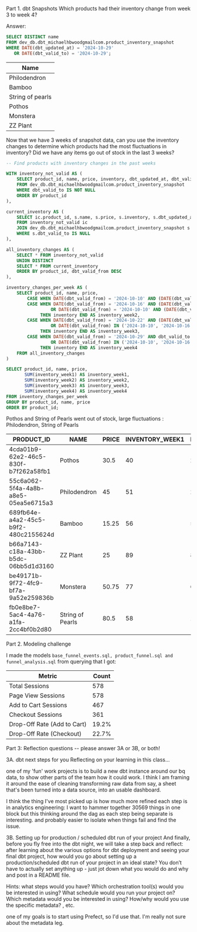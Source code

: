 Part 1. dbt Snapshots
Which products had their inventory change from week 3 to week 4?

Answer:

```sql
SELECT DISTINCT name
FROM dev_db.dbt_michaelhbwoodgmailcom.product_inventory_snapshot
WHERE DATE(dbt_updated_at) = '2024-10-29'
   OR DATE(dbt_valid_to) = '2024-10-29';
```
| Name             |
|------------------|
| Philodendron     |
| Bamboo           |
| String of pearls |
| Pothos           |
| Monstera         |
| ZZ Plant         |


Now that we have 3 weeks of snapshot data, can you use the inventory changes to determine which products had the most fluctuations in inventory? Did we have any items go out of stock in the last 3 weeks? 

```sql
-- Find products with inventory changes in the past weeks

WITH inventory_not_valid AS (
    SELECT product_id, name, price, inventory, dbt_updated_at, dbt_valid_from, dbt_valid_to
    FROM dev_db.dbt_michaelhbwoodgmailcom.product_inventory_snapshot
    WHERE dbt_valid_to IS NOT NULL
    ORDER BY product_id
),

current_inventory AS (
    SELECT ic.product_id, s.name, s.price, s.inventory, s.dbt_updated_at, s.dbt_valid_from, s.dbt_valid_to
    FROM inventory_not_valid ic
    JOIN dev_db.dbt_michaelhbwoodgmailcom.product_inventory_snapshot s ON s.product_id = ic.product_id
    WHERE s.dbt_valid_to IS NULL
),

all_inventory_changes AS (
    SELECT * FROM inventory_not_valid
    UNION DISTINCT
    SELECT * FROM current_inventory
    ORDER BY product_id, dbt_valid_from DESC
),

inventory_changes_per_week AS (
    SELECT product_id, name, price,
        CASE WHEN DATE(dbt_valid_from) = '2024-10-10' AND (DATE(dbt_valid_to) <= '2024-10-29' OR dbt_valid_to IS NULL) THEN inventory END AS inventory_week1,
        CASE WHEN DATE(dbt_valid_from) = '2024-10-16' AND (DATE(dbt_valid_to) <= '2024-10-29' OR dbt_valid_to IS NULL)
                 OR DATE(dbt_valid_from) = '2024-10-10' AND (DATE(dbt_valid_to) > '2024-10-16' AND (DATE(dbt_valid_to) <= '2024-10-29' OR dbt_valid_to IS NULL)) 
             THEN inventory END AS inventory_week2,
        CASE WHEN DATE(dbt_valid_from) = '2024-10-22' AND (DATE(dbt_valid_to) <= '2024-10-29' OR dbt_valid_to IS NULL)
                 OR DATE(dbt_valid_from) IN ('2024-10-10', '2024-10-16') AND (DATE(dbt_valid_to) > '2024-10-22' AND (DATE(dbt_valid_to) <= '2024-10-29' OR dbt_valid_to IS NULL)) 
             THEN inventory END AS inventory_week3,
        CASE WHEN DATE(dbt_valid_from) = '2024-10-29' AND dbt_valid_to IS NULL
                 OR DATE(dbt_valid_from) IN ('2024-10-10', '2024-10-16', '2024-10-22') AND (DATE(dbt_valid_to) > '2024-10-29' OR dbt_valid_to IS NULL) 
             THEN inventory END AS inventory_week4
    FROM all_inventory_changes
)

SELECT product_id, name, price,
       SUM(inventory_week1) AS inventory_week1,
       SUM(inventory_week2) AS inventory_week2,
       SUM(inventory_week3) AS inventory_week3,
       SUM(inventory_week4) AS inventory_week4
FROM inventory_changes_per_week
GROUP BY product_id, name, price
ORDER BY product_id;
```

Pothos and String of Pearls went out of stock, large fluctuations : Philodendron, String of Pearls

| PRODUCT_ID                             | NAME             | PRICE | INVENTORY_WEEK1 | INVENTORY_WEEK2 | INVENTORY_WEEK3 | INVENTORY_WEEK4 |
|----------------------------------------|------------------|-------|-----------------|-----------------|-----------------|-----------------|
| 4cda01b9-62e2-46c5-830f-b7f262a58fb1   | Pothos           | 30.5  | 40              | 20              | 0               | 20              |
| 55c6a062-5f4a-4a8b-a8e5-05ea5e6715a3   | Philodendron     | 45    | 51              | 25              | 15              | 30              |
| 689fb64e-a4a2-45c5-b9f2-480c2155624d   | Bamboo           | 15.25 | 56              | 56              | 44              | 23              |
| b66a7143-c18a-43bb-b5dc-06bb5d1d3160   | ZZ Plant         | 25    | 89              | 89              | 53              | 41              |
| be49171b-9f72-4fc9-bf7a-9a52e259836b   | Monstera         | 50.75 | 77              | 64              | 50              | 31              |
| fb0e8be7-5ac4-4a76-a1fa-2cc4bf0b2d80   | String of Pearls | 80.5  | 58              | 10              | 0               | 10              |


Part 2. Modeling challenge

I made the models ```base_funnel_events.sql, product_funnel.sql and funnel_analysis.sql```  from querying that I got: 

| Metric                   | Count    |
|--------------------------|----------|
| Total Sessions           | 578      |
| Page View Sessions       | 578      |
| Add to Cart Sessions     | 467      |
| Checkout Sessions        | 361      |
| Drop-Off Rate (Add to Cart) | 19.2%  |
| Drop-Off Rate (Checkout) | 22.7%    |

Part 3: Reflection questions -- please answer 3A or 3B, or both!

3A. dbt next steps for you 
Reflecting on your learning in this class...

one of my 'fun' work projects is to build a new dbt instance around our bq data, to show other parts of the team how it could work. I think I am framing it around the ease of cleaning transforming raw data from say, a sheet that's been turned into a data source, into an usable dashboard. 

I think the thing I've most picked up is how much more refined each step is in analytics engineering: I want to hammer together 30569 things in one block but this thinking around the dag as each step being separate is interesting. and probably easier to isolate when things fail and find the issue. 


3B. Setting up for production / scheduled dbt run of your project And finally, before you fly free into the dbt night, we will take a step back and reflect: after learning about the various options for dbt deployment and seeing your final dbt project, how would you go about setting up a production/scheduled dbt run of your project in an ideal state? You don’t have to actually set anything up - just jot down what you would do and why and post in a README file.

Hints: what steps would you have? Which orchestration tool(s) would you be interested in using? What schedule would you run your project on? Which metadata would you be interested in using? How/why would you use the specific metadata? , etc.

one of my goals is to start using Prefect, so I'd use that. I'm really not sure about the metadata leg. 

